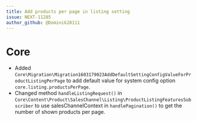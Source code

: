 ```yaml
---
title: Add products per page in listing setting
issue: NEXT-11285
author_github: @Dominik28111
---
```

# Core
* Added `Core\Migration\Migration1603179023AddDefaultSettingConfigValueForProductListingPerPage` to add default value for system config option `core.listing.productsPerPage`.
* Changed method `handleListingRequest()` in `Core\Content\Product\SalesChannel\Listing\ProductListingFeaturesSubscriber` to use salesChannelContext in `handlePagination()` to get the number of shown products per page. 
